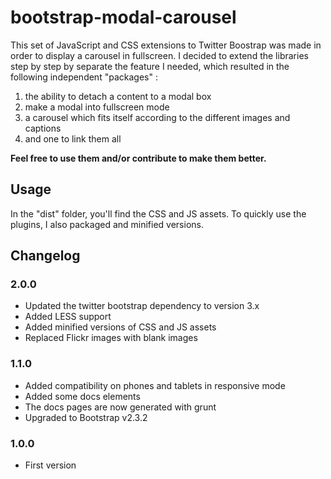 # bootstrap-modal-carousel

This set of JavaScript and CSS extensions to Twitter Boostrap was made in order to display a carousel in fullscreen. I decided to extend the libraries step by step by separate the feature I needed, which resulted in the following independent "packages" :

1. the ability to detach a content to a modal box
2. make a modal into fullscreen mode
3. a carousel which fits itself according to the different images and captions
4. and one to link them all


**Feel free to use them and/or contribute to make them better.**


## Usage

In the "dist" folder, you'll find the CSS and JS assets. To quickly use the plugins, I also packaged and minified versions.


## Changelog

### 2.0.0

* Updated the twitter bootstrap dependency to version 3.x
* Added LESS support
* Added minified versions of CSS and JS assets
* Replaced Flickr images with blank images


### 1.1.0

* Added compatibility on phones and tablets in responsive mode
* Added some docs elements
* The docs pages are now generated with grunt
* Upgraded to Bootstrap v2.3.2


### 1.0.0

* First version
